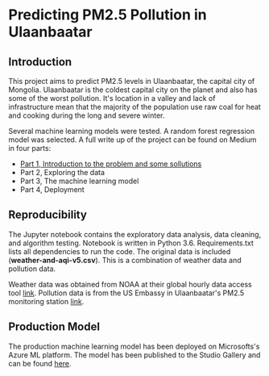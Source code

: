 # Predicting PM2.5 Pollution in Ulaanbaatar

## Introduction
This project aims to predict PM2.5 levels in Ulaanbaatar, the capital city of Mongolia. Ulaanbaatar is the coldest capital city on the planet and also has some of the worst pollution. It's location in a valley and lack of infrastructure mean that the majority of the population use raw coal for heat and cooking during the long and severe winter. 

Several machine learning models were tested. A random forest regression model was selected. A full write up of the project can be found on Medium in four parts:
- [Part 1, Introduction to the problem and some sollutions](https://medium.com/roberts-data-stories/ulaanbaatar-air-pollution-part-1-35e17c83f70b)
- Part 2, Exploring the data
- Part 3, The machine learning model
- Part 4, Deployment


## Reproducibility
The Jupyter notebook contains the exploratory data analysis, data cleaning, and algorithm testing. Notebook is written in Python 3.6. Requirements.txt lists all dependencies to run the code. The original data is included (**weather-and-aqi-v5.csv**). This is a combination of weather data and pollution data. 

Weather data was obtained from NOAA at their global hourly data access tool [link](https://www.ncei.noaa.gov/access-ui/data-search?datasetId=global-hourly). Pollution data is from the US Embassy in Ulaanbaatar's PM2.5 monitoring station [link](https://www.stateair.mn/).

## Production Model
The production machine learning model has been deployed on Microsofts's Azure ML platform. The model has been published to the Studio Gallery and can be found [here](https://gallery.cortanaintelligence.com/Experiment/UB-PM2-5-Regression-2).
